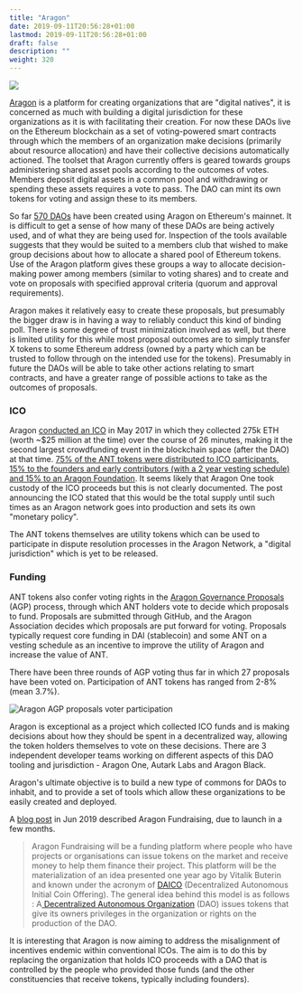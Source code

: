 ```yaml
---
title: "Aragon"
date: 2019-09-11T20:56:28+01:00
lastmod: 2019-09-11T20:56:28+01:00
draft: false
description: ""
weight: 320
---
```

![](/aragon.jpg)

[Aragon](https://aragon.org/) is a platform for creating organizations that are "digital natives", it is concerned as much with building a digital jurisdiction for these organizations as it is with facilitating their creation. For now these DAOs live on the Ethereum blockchain as a set of voting-powered smart contracts through which the members of an organization make decisions (primarily about resource allocation) and have their collective decisions automatically actioned. The toolset that Aragon currently offers is geared towards groups administering shared asset pools according to the outcomes of votes. Members deposit digital assets in a common pool and withdrawing or spending these assets requires a vote to pass. The DAO can mint its own tokens for voting and assign these to its members. 

So far [570 DAOs](https://daolist.io/) have been created using Aragon on Ethereum's mainnet. It is difficult to get a sense of how many of these DAOs are being actively used, and of what they are being used for. Inspection of the tools available suggests that they would be suited to a members club that wished to make group decisions about how to allocate a shared pool of Ethereum tokens. Use of the Aragon platform gives these groups a way to allocate decision-making power among members (similar to voting shares) and to create and vote on proposals with specified approval criteria (quorum and approval requirements).

Aragon makes it relatively easy to create these proposals, but presumably the bigger draw is in having a way to reliably conduct this kind of binding poll. There is some degree of trust minimization involved as well, but there is limited utility for this while most proposal outcomes are to simply transfer X tokens to some Ethereum address (owned by a party which can be trusted to follow through on the intended use for the tokens). Presumably in future the DAOs will be able to take other actions relating to smart contracts, and have a greater range of possible actions to take as the outcomes of proposals.

### ICO

Aragon [conducted an ICO](https://blog.aragon.org/the-aragon-token-sale-the-numbers-12d03c8b97d3/) in May 2017 in which they collected 275k ETH (worth ~$25 million at the time) over the course of 26 minutes, making it the second largest crowdfunding event in the blockchain space (after the DAO) at that time. [75% of the ANT tokens were distributed to ICO participants, 15% to the founders and early contributors (with a 2 year vesting schedule) and 15% to an Aragon Foundation](https://blog.aragon.org/aragon-network-token-sale-terms-8998f63a3429/). It seems likely that Aragon One took custody of the ICO proceeds but this is not clearly documented. The post announcing the ICO stated that this would be the total supply until such times as an Aragon network goes into production and sets its own "monetary policy".

The ANT tokens themselves are utility tokens which can be used to participate in dispute resolution processes in the Aragon Network, a "digital jurisdiction" which is yet to be released. 

### Funding

ANT tokens also confer voting rights in the [Aragon Governance Proposals](https://github.com/aragon/AGPs/blob/master/AGPs/AGP-1.md) (AGP) process, through which ANT holders vote to decide which proposals to fund. Proposals are submitted through GitHub, and the Aragon Association decides which proposals are put forward for voting. Proposals typically request core funding in DAI (stablecoin) and some ANT on a vesting schedule as an incentive to improve the utility of Aragon and increase the value of ANT.

There have been three rounds of AGP voting thus far in which 27 proposals have been voted on. Participation of ANT tokens has ranged from 2-8% (mean 3.7%). 

![Aragon AGP proposals voter participation](/img/Aragon-proposals-participation.png)

Aragon is exceptional as a project which collected ICO funds and is making decisions about how they should be spent in a decentralized way, allowing the token holders themselves to vote on these decisions. There are 3 independent developer teams working on different aspects of this DAO tooling and jurisdiction - Aragon One, Autark Labs and Aragon Black.

Aragon's ultimate objective is to build a new type of commons for DAOs to inhabit, and to provide a set of tools which allow these organizations to be easily created and deployed.


A [blog post](https://blog.aragon.black/aragon-fundraising-the-return-of-the-commons/) in Jun 2019 described Aragon Fundraising, due to launch in a few months. 

> Aragon Fundraising will be a funding platform where people who have projects or organisations can issue tokens on the market and receive money to help them finance their project. This platform will be the materialization of an idea presented one year ago by Vitalik Buterin and known under the acronym of [DAICO](https://ethresear.ch/t/explanation-of-daicos/465) (Decentralized Autonomous Initial Coin Offering). The general idea behind this model is as follows : A[ Decentralized Autonomous Organization](https://en.wikipedia.org/wiki/Decentralized_autonomous_organization) (DAO) issues tokens that give its owners privileges in the organization or rights on the production of the DAO.

It is interesting that Aragon is now aiming to address the misalignment of incentives endemic within conventional ICOs. The aim is to do this by replacing the organization that holds ICO proceeds with a DAO that is controlled by the people who provided those funds (and the other constituencies that receive tokens, typically including founders). 